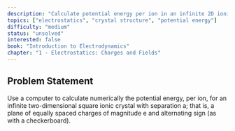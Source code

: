 ```yaml
---
description: "Calculate potential energy per ion in an infinite 2D ionic crystal"
topics: ["electrostatics", "crystal structure", "potential energy"]
difficulty: "medium"
status: "unsolved"
interested: false
book: "Introduction to Electrodynamics"
chapter: "1 - Electrostatics: Charges and Fields"
---
```


## Problem Statement
Use a computer to calculate numerically the potential energy, per ion, for an infinite two-dimensional square ionic crystal with separation a; that is, a plane of equally spaced charges of magnitude e and alternating sign (as with a checkerboard).
